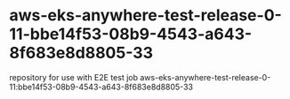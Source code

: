 # aws-eks-anywhere-test-release-0-11-bbe14f53-08b9-4543-a643-8f683e8d8805-33
repository for use with E2E test job aws-eks-anywhere-test-release-0-11:bbe14f53-08b9-4543-a643-8f683e8d8805-33
